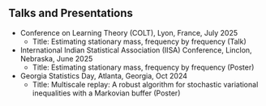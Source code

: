## Talks and Presentations

* Conference on Learning Theory (COLT), Lyon, France, July 2025
  * Title: Estimating stationary mass, frequency by frequency (Talk)
* International Indian Statistical Association (IISA) Conference, Linclon, Nebraska, June 2025
  * Title: Estimating stationary mass, frequency by frequency (Poster)
* Georgia Statistics Day, Atlanta, Georgia, Oct 2024
  * Title: Multiscale replay: A robust algorithm for stochastic variational inequalities with a Markovian buffer (Poster)
